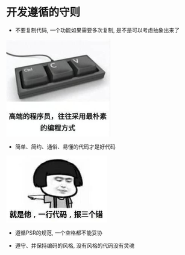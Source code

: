 # 开发遵循的守则

- 不要复制代码, 一个功能如果需要多次复制, 是不是可以考虑抽象出来了

![高端的程序员](../resource/Km9X7.jpeg)
- 简单、简约、通俗、易懂的代码才是好代码

![一行代码](../resource/x8wJm.jpeg)
- 遵循PSR的规范, 一个空格都不能妥协


- 遵守、并保持编码的风格, 没有风格的代码没有灵魂

